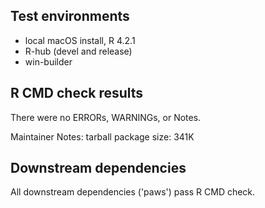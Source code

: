 ## Test environments

* local macOS install, R 4.2.1
* R-hub (devel and release)
* win-builder

## R CMD check results

There were no ERRORs, WARNINGs, or Notes.

Maintainer Notes: tarball package size: 341K

## Downstream dependencies

All downstream dependencies ('paws') pass R CMD check.
